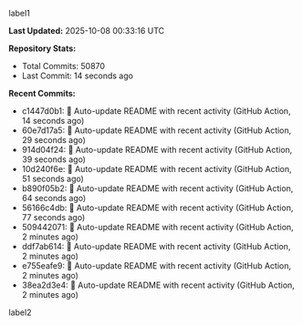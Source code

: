
label1 
<!-- ACTIVITY_START -->
**Last Updated:** 2025-10-08 00:33:16 UTC

**Repository Stats:**
- Total Commits: 50870
- Last Commit: 14 seconds ago

**Recent Commits:**
- c1447d0b1: 🤖 Auto-update README with recent activity (GitHub Action, 14 seconds ago)
- 60e7d17a5: 🤖 Auto-update README with recent activity (GitHub Action, 29 seconds ago)
- 914d04f24: 🤖 Auto-update README with recent activity (GitHub Action, 39 seconds ago)
- 10d240f6e: 🤖 Auto-update README with recent activity (GitHub Action, 51 seconds ago)
- b890f05b2: 🤖 Auto-update README with recent activity (GitHub Action, 64 seconds ago)
- 56166c4db: 🤖 Auto-update README with recent activity (GitHub Action, 77 seconds ago)
- 509442071: 🤖 Auto-update README with recent activity (GitHub Action, 2 minutes ago)
- ddf7ab614: 🤖 Auto-update README with recent activity (GitHub Action, 2 minutes ago)
- e755eafe9: 🤖 Auto-update README with recent activity (GitHub Action, 2 minutes ago)
- 38ea2d3e4: 🤖 Auto-update README with recent activity (GitHub Action, 2 minutes ago)
<!-- ACTIVITY_END -->

label2
